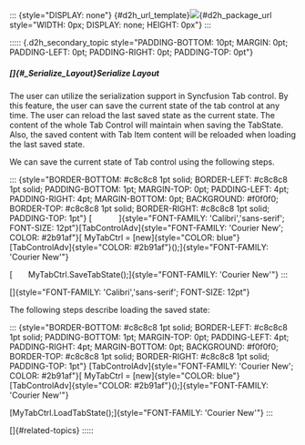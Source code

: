 ::: {style="DISPLAY: none"}
[](ms-xhelp:///?Id=d2h_url_template){#d2h_url_template}![](!package_url!){#d2h_package_url style="WIDTH: 0px; DISPLAY: none; HEIGHT: 0px"}
:::

::::: {.d2h_secondary_topic style="PADDING-BOTTOM: 10pt; MARGIN: 0pt; PADDING-LEFT: 0pt; PADDING-RIGHT: 0pt; PADDING-TOP: 0pt"}
##### []{#_Serialize_Layout}Serialize Layout

The user can utilize the serialization support in Syncfusion Tab control. By this feature, the user can save the current state of the tab control at any time. The user can reload the last saved state as the current state. The content of the whole Tab Control will maintain when saving the TabState. Also, the saved content with Tab Item content will be reloaded when loading the last saved state.

We can save the current state of Tab control using the following steps.

::: {style="BORDER-BOTTOM: #c8c8c8 1pt solid; BORDER-LEFT: #c8c8c8 1pt solid; PADDING-BOTTOM: 1pt; MARGIN-TOP: 0pt; PADDING-LEFT: 4pt; PADDING-RIGHT: 4pt; MARGIN-BOTTOM: 0pt; BACKGROUND: #f0f0f0; BORDER-TOP: #c8c8c8 1pt solid; BORDER-RIGHT: #c8c8c8 1pt solid; PADDING-TOP: 1pt"}
[            ]{style="FONT-FAMILY: 'Calibri','sans-serif'; FONT-SIZE: 12pt"}[TabControlAdv]{style="FONT-FAMILY: 'Courier New'; COLOR: #2b91af"}[ MyTabCtrl = [new]{style="COLOR: blue"} [TabControlAdv]{style="COLOR: #2b91af"}();]{style="FONT-FAMILY: 'Courier New'"}

[       MyTabCtrl.SaveTabState();]{style="FONT-FAMILY: 'Courier New'"}
:::

[]{style="FONT-FAMILY: 'Calibri','sans-serif'; FONT-SIZE: 12pt"} 

The following steps describe loading the saved state:

::: {style="BORDER-BOTTOM: #c8c8c8 1pt solid; BORDER-LEFT: #c8c8c8 1pt solid; PADDING-BOTTOM: 1pt; MARGIN-TOP: 0pt; PADDING-LEFT: 4pt; PADDING-RIGHT: 4pt; MARGIN-BOTTOM: 0pt; BACKGROUND: #f0f0f0; BORDER-TOP: #c8c8c8 1pt solid; BORDER-RIGHT: #c8c8c8 1pt solid; PADDING-TOP: 1pt"}
[TabControlAdv]{style="FONT-FAMILY: 'Courier New'; COLOR: #2b91af"}[ MyTabCtrl = [new]{style="COLOR: blue"} [TabControlAdv]{style="COLOR: #2b91af"}();]{style="FONT-FAMILY: 'Courier New'"}

[MyTabCtrl.LoadTabState();]{style="FONT-FAMILY: 'Courier New'"}
:::

[]{#related-topics}
:::::
